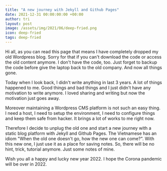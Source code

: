 ```yaml
---
title: "A new journey with Jekyll and Github Pages"
date: 2021-12-31 00:00:00:00 +00:00
author: tri
layout: post
image: /assets/img/2021/06/deep-fried.png
icon: deep-fried
tags: deep-fried
---
```


Hi all, as you can read this page that means I have completely dropped my old Wordpress blog. Sorry for that if you can't download the code or access the old content anymore. I don't have the code, too. Just forget to backup the code before give the laptop back to the old company. And now all things gone.

Today when I look back, I didn't write anything in last 3 years. A lot of things happened to me. Good things and bad things and I just didn't have any motivation to write anymore. I loved sharing and writing but now the motivation just goes away.

Moreover maintaining a Wordpress CMS platform is not such an easy thing. I need a host, I need to setup the environment, I need to configure things and keep them safe from hacker. It brings a lot of works to me right now.

Therefore I decide to unplug the old one and start a new journey with a static blog platform with Jekyll and Github Pages. The Vietnamese has an idiom "When the old one doesn't go, how the new one can come?". With this new one, I just use it as a place for saving notes. So, there will be no hint, trick, tutorial anymore. Just some notes of mine.

Wish you all a happy and lucky new year 2022. I hope the Corona pandemic will be over in 2022.
